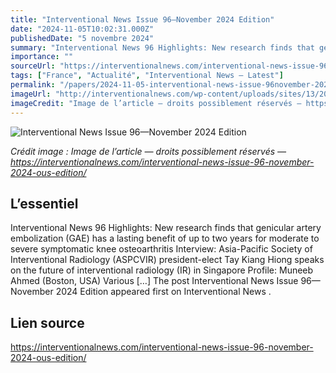 ```yaml
---
title: "Interventional News Issue 96—November 2024 Edition"
date: "2024-11-05T10:02:31.000Z"
publishedDate: "5 novembre 2024"
summary: "Interventional News 96 Highlights: New research finds that genicular artery embolization (GAE) has a lasting benefit of up to two years for moderate to severe symptomatic knee osteoarthritis Interview: Asia-Pacific Society of Interventional Radiology (ASPCVIR) president-elect Tay Kiang Hiong speaks on the future of interventional radiology (IR) in Singapore Profile: Muneeb Ahmed (Boston, USA) Various [&#8230;] The post Interventional News Issue 96—November 2024 Edition appeared first on Interventional News ."
importance: ""
sourceUrl: "https://interventionalnews.com/interventional-news-issue-96-november-2024-ous-edition/"
tags: ["France", "Actualité", "Interventional News — Latest"]
permalink: "/papers/2024-11-05-interventional-news-issue-96november-2024-edition"
imageUrl: "http://interventionalnews.com/wp-content/uploads/sites/13/2024/11/Screenshot-2024-11-05-100006.png"
imageCredit: "Image de l’article — droits possiblement réservés — https://interventionalnews.com/interventional-news-issue-96-november-2024-ous-edition/"
---
```


![Interventional News Issue 96—November 2024 Edition](http://interventionalnews.com/wp-content/uploads/sites/13/2024/11/Screenshot-2024-11-05-100006.png)

*Crédit image : Image de l’article — droits possiblement réservés — https://interventionalnews.com/interventional-news-issue-96-november-2024-ous-edition/*

## L’essentiel

Interventional News 96 Highlights: New research finds that genicular artery embolization (GAE) has a lasting benefit of up to two years for moderate to severe symptomatic knee osteoarthritis Interview: Asia-Pacific Society of Interventional Radiology (ASPCVIR) president-elect Tay Kiang Hiong speaks on the future of interventional radiology (IR) in Singapore Profile: Muneeb Ahmed (Boston, USA) Various [&#8230;] The post Interventional News Issue 96—November 2024 Edition appeared first on Interventional News .

## Lien source

https://interventionalnews.com/interventional-news-issue-96-november-2024-ous-edition/
